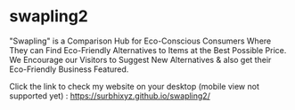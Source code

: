 # swapling2

"Swapling" is a Comparison Hub for Eco-Conscious Consumers Where They can Find Eco-Friendly Alternatives to Items at the Best Possible Price. We Encourage our Visitors to Suggest New Alternatives & also get their Eco-Friendly Business Featured.

Click the link to check my website on your desktop (mobile view not supported yet) : https://surbhixyz.github.io/swapling2/

